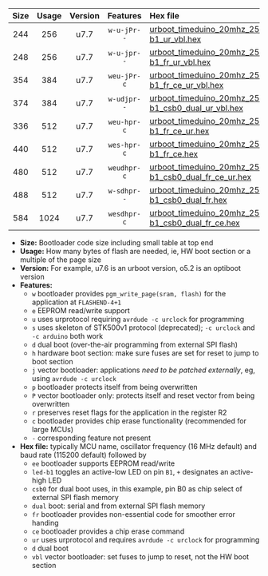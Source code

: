 |Size|Usage|Version|Features|Hex file|
|:-:|:-:|:-:|:-:|:--|
|244|256|u7.7|`w-u-jPr--`|[urboot_timeduino_20mhz_250000bps_led-b1_ur_vbl.hex](https://raw.githubusercontent.com/stefanrueger/urboot.hex/main/boards/timeduino/fcpu_20mhz/250000_bps/urboot_timeduino_20mhz_250000bps_led-b1_ur_vbl.hex)|
|248|256|u7.7|`w-u-jpr--`|[urboot_timeduino_20mhz_250000bps_led-b1_fr_ur_vbl.hex](https://raw.githubusercontent.com/stefanrueger/urboot.hex/main/boards/timeduino/fcpu_20mhz/250000_bps/urboot_timeduino_20mhz_250000bps_led-b1_fr_ur_vbl.hex)|
|354|384|u7.7|`weu-jPr-c`|[urboot_timeduino_20mhz_250000bps_ee_led-b1_fr_ce_ur_vbl.hex](https://raw.githubusercontent.com/stefanrueger/urboot.hex/main/boards/timeduino/fcpu_20mhz/250000_bps/urboot_timeduino_20mhz_250000bps_ee_led-b1_fr_ce_ur_vbl.hex)|
|374|384|u7.7|`w-udjpr--`|[urboot_timeduino_20mhz_250000bps_led-b1_csb0_dual_ur_vbl.hex](https://raw.githubusercontent.com/stefanrueger/urboot.hex/main/boards/timeduino/fcpu_20mhz/250000_bps/urboot_timeduino_20mhz_250000bps_led-b1_csb0_dual_ur_vbl.hex)|
|336|512|u7.7|`weu-hpr-c`|[urboot_timeduino_20mhz_250000bps_ee_led-b1_fr_ce_ur.hex](https://raw.githubusercontent.com/stefanrueger/urboot.hex/main/boards/timeduino/fcpu_20mhz/250000_bps/urboot_timeduino_20mhz_250000bps_ee_led-b1_fr_ce_ur.hex)|
|440|512|u7.7|`wes-hpr-c`|[urboot_timeduino_20mhz_250000bps_ee_led-b1_fr_ce.hex](https://raw.githubusercontent.com/stefanrueger/urboot.hex/main/boards/timeduino/fcpu_20mhz/250000_bps/urboot_timeduino_20mhz_250000bps_ee_led-b1_fr_ce.hex)|
|480|512|u7.7|`weudhpr-c`|[urboot_timeduino_20mhz_250000bps_ee_led-b1_csb0_dual_fr_ce_ur.hex](https://raw.githubusercontent.com/stefanrueger/urboot.hex/main/boards/timeduino/fcpu_20mhz/250000_bps/urboot_timeduino_20mhz_250000bps_ee_led-b1_csb0_dual_fr_ce_ur.hex)|
|488|512|u7.7|`w-sdhpr--`|[urboot_timeduino_20mhz_250000bps_led-b1_csb0_dual_fr.hex](https://raw.githubusercontent.com/stefanrueger/urboot.hex/main/boards/timeduino/fcpu_20mhz/250000_bps/urboot_timeduino_20mhz_250000bps_led-b1_csb0_dual_fr.hex)|
|584|1024|u7.7|`wesdhpr-c`|[urboot_timeduino_20mhz_250000bps_ee_led-b1_csb0_dual_fr_ce.hex](https://raw.githubusercontent.com/stefanrueger/urboot.hex/main/boards/timeduino/fcpu_20mhz/250000_bps/urboot_timeduino_20mhz_250000bps_ee_led-b1_csb0_dual_fr_ce.hex)|

- **Size:** Bootloader code size including small table at top end
- **Usage:** How many bytes of flash are needed, ie, HW boot section or a multiple of the page size
- **Version:** For example, u7.6 is an urboot version, o5.2 is an optiboot version
- **Features:**
  + `w` bootloader provides `pgm_write_page(sram, flash)` for the application at `FLASHEND-4+1`
  + `e` EEPROM read/write support
  + `u` uses urprotocol requiring `avrdude -c urclock` for programming
  + `s` uses skeleton of STK500v1 protocol (deprecated); `-c urclock` and `-c arduino` both work
  + `d` dual boot (over-the-air programming from external SPI flash)
  + `h` hardware boot section: make sure fuses are set for reset to jump to boot section
  + `j` vector bootloader: applications *need to be patched externally*, eg, using `avrdude -c urclock`
  + `p` bootloader protects itself from being overwritten
  + `P` vector bootloader only: protects itself and reset vector from being overwritten
  + `r` preserves reset flags for the application in the register R2
  + `c` bootloader provides chip erase functionality (recommended for large MCUs)
  + `-` corresponding feature not present
- **Hex file:** typically MCU name, oscillator frequency (16 MHz default) and baud rate (115200 default) followed by
  + `ee` bootloader supports EEPROM read/write
  + `led-b1` toggles an active-low LED on pin `B1`, `+` designates an active-high LED
  + `csb0` for dual boot uses, in this example, pin B0 as chip select of external SPI flash memory
  + `dual` boot: serial and from external SPI flash memory
  + `fr` bootloader provides non-essential code for smoother error handing
  + `ce` bootloader provides a chip erase command
  + `ur` uses urprotocol and requires `avrdude -c urclock` for programming
  + `d` dual boot
  + `vbl` vector bootloader: set fuses to jump to reset, not the HW boot section
